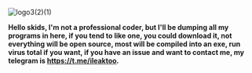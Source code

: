 ![logo3(2)(1)](https://user-images.githubusercontent.com/81736312/185013389-bb1d3253-93f3-4b7a-b197-1d2a47c6c6e2.png)


**Hello skids, I'm not a professional coder, but I'll be dumping all my programs in here, if you tend to like one, you could download it, not everything will be open source, most will be compiled into an exe, run virus total if you want, if you have an issue and want to contact me, my telegram is https://t.me/ileaktoo.** 
